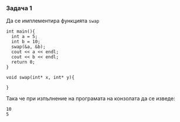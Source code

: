 ### Задача 1 ###
Да се имплементира функцията ```swap``` 
```
int main(){
  int a = 5;
  int b = 10;
  swap(&a, &b);
  cout << a << endl;
  cout << b << endl;
  return 0;
}

void swap(int* x, int* y){

}
```
Така че при изпълнение на програмата на конзолата да се изведе:
```
10
5
```
